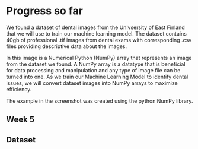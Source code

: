 # Progress so far

We found a dataset of dental images from the Univsersity of East Finland that we will use to train our machine learning model. The dataset contains 40gb of professional .tif images from dental exams with corresponding .csv files providing descriptive data about the images.

In this image is a Numerical Python (NumPy) array that represents an image from the dataset we found. A NumPy array is a datatype that is beneficial for data processing and manipulation and any type of image file can be turned into one. As we train our Machine Learning Model to identify dental issues, we will convert dataset images into NumPy arrays to maximize efficiency.

The example in the screenshot was created using the python NumPy library.

## Week 5

## Dataset
